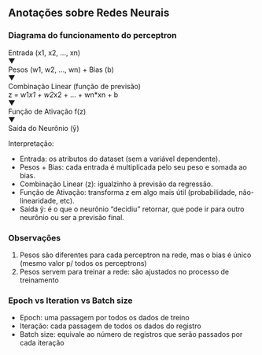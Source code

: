 ## Anotações sobre Redes Neurais

### Diagrama do funcionamento do perceptron
Entrada (x1, x2, ..., xn)    
           ▼  
Pesos (w1, w2, ..., wn) + Bias (b)  
           ▼  
Combinação Linear (função de previsão)  
z = w1*x1 + w2*x2 + ... + wn*xn + b  
           ▼  
Função de Ativação f(z)  
           ▼  
Saída do Neurônio (ŷ)  

Interpretação:
- Entrada: os atributos do dataset (sem a variável dependente).
- Pesos + Bias: cada entrada é multiplicada pelo seu peso e somada ao bias.
- Combinação Linear (z): igualzinho à previsão da regressão.
- Função de Ativação: transforma z em algo mais útil (probabilidade, não-linearidade, etc).
- Saída ŷ: é o que o neurônio “decidiu” retornar, que pode ir para outro neurônio ou ser a previsão final.

### Observações
1. Pesos são diferentes para cada perceptron na rede, mas o bias é único (mesmo valor p/ todos os perceptrons)
2. Pesos servem para treinar a rede: são ajustados no processo de treinamento

### Epoch vs Iteration vs Batch size
- Epoch: uma passagem por todos os dados de treino
- Iteração: cada passagem de todos os dados do registro
- Batch size: equivale ao número de registros que serão passados por cada iteração